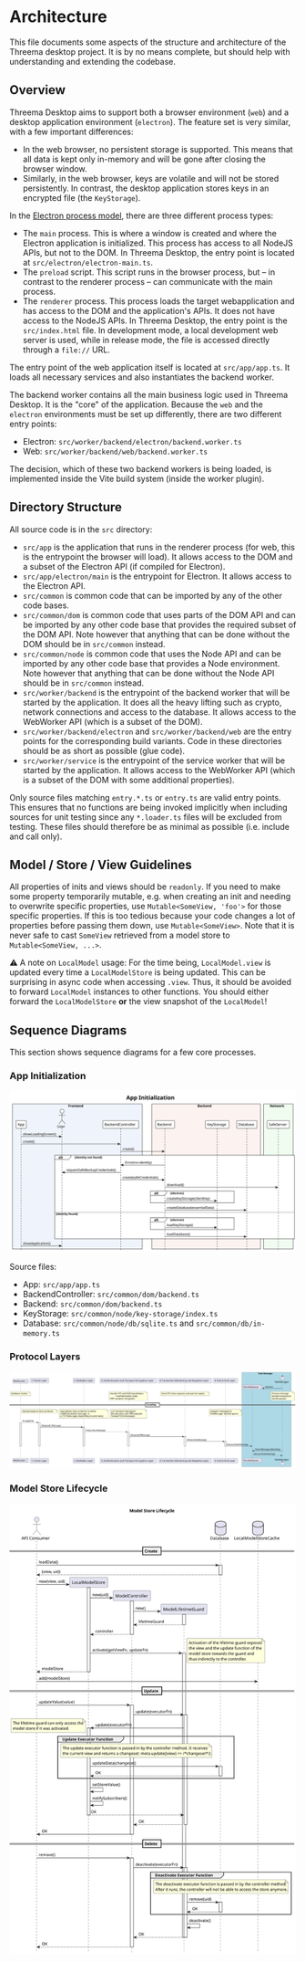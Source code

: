 # Architecture

This file documents some aspects of the structure and architecture of the
Threema desktop project. It is by no means complete, but should help with
understanding and extending the codebase.

## Overview

Threema Desktop aims to support both a browser environment (`web`) and a
desktop application environment (`electron`). The feature set is very similar,
with a few important differences:

- In the web browser, no persistent storage is supported. This means that all
  data is kept only in-memory and will be gone after closing the browser
  window.
- Similarly, in the web browser, keys are volatile and will not be stored
  persistently. In contrast, the desktop application stores keys in an
  encrypted file (the `KeyStorage`).

In the [Electron process
model](https://www.electronjs.org/docs/latest/tutorial/process-model/), there
are three different process types:

- The `main` process. This is where a window is created and where the Electron
  application is initialized. This process has access to all NodeJS APIs, but
  not to the DOM. In Threema Desktop, the entry point is located at
  `src/electron/electron-main.ts`.
- The `preload` script. This script runs in the browser process, but – in
  contrast to the renderer process – can communicate with the main process.
- The `renderer` process. This process loads the target webapplication and has
  access to the DOM and the application's APIs. It does not have access to the
  NodeJS APIs. In Threema Desktop, the entry point is the `src/index.html`
  file. In development mode, a local development web server is used, while in
  release mode, the file is accessed directly through a `file://` URL.

The entry point of the web application itself is located at `src/app/app.ts`.
It loads all necessary services and also instantiates the backend worker.

The backend worker contains all the main business logic used in Threema
Desktop. It is the "core" of the application. Because the `web` and the
`electron` environments must be set up differently, there are two different
entry points:

- Electron: `src/worker/backend/electron/backend.worker.ts`
- Web: `src/worker/backend/web/backend.worker.ts`

The decision, which of these two backend workers is being loaded, is
implemented inside the Vite build system (inside the worker plugin).

## Directory Structure

All source code is in the `src` directory:

- `src/app` is the application that runs in the renderer process (for web, this
  is the entrypoint the browser will load). It allows access to the DOM and a
  subset of the Electron API (if compiled for Electron).
- `src/app/electron/main` is the entrypoint for Electron. It allows access to
  the Electron API.
- `src/common` is common code that can be imported by any of the other code
  bases.
- `src/common/dom` is common code that uses parts of the DOM API and can be
  imported by any other code base that provides the required subset of the
  DOM API. Note however that anything that can be done without the DOM should
  be in `src/common` instead.
- `src/common/node` is common code that uses the Node API and can be imported
  by any other code base that provides a Node environment. Note however that
  anything that can be done without the Node API should be in `src/common`
  instead.
- `src/worker/backend` is the entrypoint of the backend worker that will be
  started by the application. It does all the heavy lifting such as crypto,
  network connections and access to the database. It allows access to the
  WebWorker API (which is a subset of the DOM).
- `src/worker/backend/electron` and `src/worker/backend/web` are the entry
  points for the corresponding build variants. Code in these directories
  should be as short as possible (glue code).
- `src/worker/service` is the entrypoint of the service worker that will be
  started by the application. It allows access to the WebWorker API (which is
  a subset of the DOM with some additional properties).

Only source files matching `entry.*.ts` or `entry.ts` are valid entry points.
This ensures that no functions are being invoked implicitly when including
sources for unit testing since any `*.loader.ts` files will be excluded from
testing. These files should therefore be as minimal as possible (i.e. include
and call only).

## Model / Store / View Guidelines

All properties of inits and views should be `readonly`. If you need to make some property
temporarily mutable, e.g. when creating an init and needing to overwrite specific properties, use
`Mutable<SomeView, 'foo'>` for those specific properties. If this is too tedious because your code
changes a lot of properties before passing them down, use `Mutable<SomeView>`. Note that it is never
safe to cast `SomeView` retrieved from a model store to `Mutable<SomeView, ...>`.

⚠️ A note on `LocalModel` usage: For the time being, `LocalModel.view` is updated every time a
`LocalModelStore` is being updated. This can be surprising in async code when accessing `.view`.
Thus, it should be avoided to forward `LocalModel` instances to other functions. You should either
forward the `LocalModelStore` **or** the view snapshot of the `LocalModel`!

## Sequence Diagrams

This section shows sequence diagrams for a few core processes.

### App Initialization

![App initialization sequence diagram](app-initialization.svg)

Source files:

- App: `src/app/app.ts`
- BackendController: `src/common/dom/backend.ts`
- Backend: `src/common/dom/backend.ts`
- KeyStorage: `src/common/node/key-storage/index.ts`
- Database: `src/common/node/db/sqlite.ts` and `src/common/db/in-memory.ts`

### Protocol Layers

![Protocol layers diagram](protocol-layers.svg)

### Model Store Lifecycle

![Model store lifecycle diagram](model-store-lifecycle.svg)

